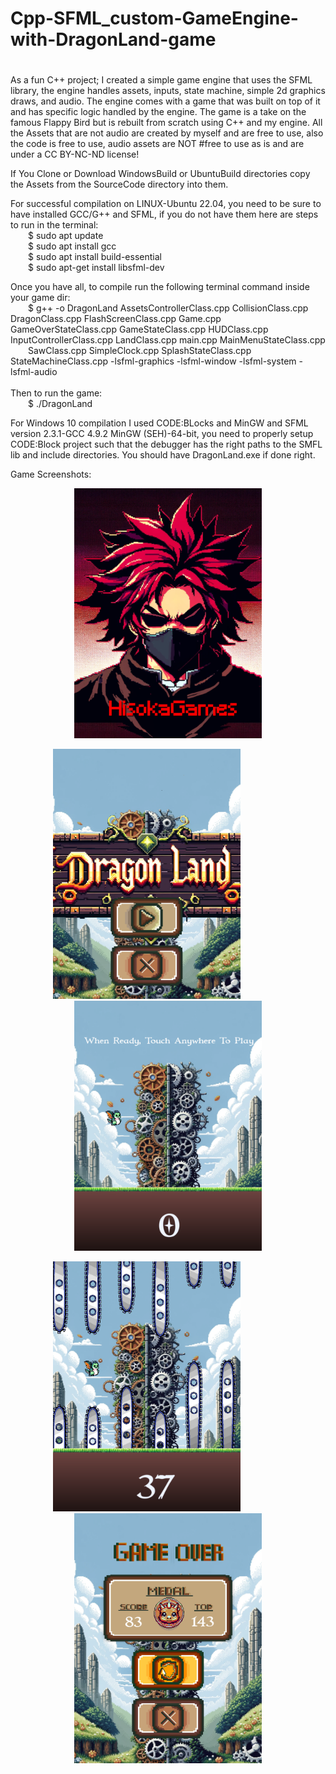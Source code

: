 # Cpp-SFML_custom-GameEngine-with-DragonLand-game
#
 As a fun C++  project; I created a simple game engine that uses the SFML library, the engine handles assets, inputs, state machine, simple 2d graphics draws, and audio. The engine comes with a game that was built on top of it and has specific logic handled by the engine. The game is a take on the famous Flappy Bird but is rebuilt from scratch using C++ and my engine. All the Assets that are not audio are created by myself and are free to use, also the code is free to use, audio assets are NOT
#free to use as is and are under a CC BY-NC-ND license! <br />

If You Clone or Download WindowsBuild or UbuntuBuild directories copy the Assets from the SourceCode directory into them.

For successful compilation on LINUX-Ubuntu 22.04, you need to be sure to have installed GCC/G++ and SFML, if you do not have them here are steps to run in the terminal: <br />
            $ sudo apt update <br />
            $ sudo apt install gcc <br />
            $ sudo apt install build-essential <br />
            $ sudo apt-get install libsfml-dev <br />
          
Once you have all, to compile run the following terminal command inside your game dir: <br />
           $ g++ -o DragonLand AssetsControllerClass.cpp CollisionClass.cpp DragonClass.cpp FlashScreenClass.cpp Game.cpp GameOverStateClass.cpp GameStateClass.cpp HUDClass.cpp InputControllerClass.cpp LandClass.cpp main.cpp MainMenuStateClass.cpp            SawClass.cpp SimpleClock.cpp SplashStateClass.cpp StateMachineClass.cpp -lsfml-graphics -lsfml-window -lsfml-system -lsfml-audio <br /><br />
Then to run the game:<br />
           $ ./DragonLand<br />

For Windows 10 compilation I used CODE:BLocks and MinGW and SFML version 2.3.1-GCC 4.9.2 MinGW (SEH)-64-bit, you need to properly setup CODE:Block project such that the debugger has the right paths to the SMFL lib and include directories. You should have DragonLand.exe if done right.<br />

Game Screenshots: <br />
<p align="center">
  <img src="GameScreenshots/0.png" width="300" height="400">
</p>
<p align="center">
  <img src="GameScreenshots/1.png" width="300" height=400 style="margin-right: 50px;">  <img src="GameScreenshots/2.png" width="300" height=400>
</p>
<p align="center">
  <img src="GameScreenshots/3.png" width="300" height=400 style="margin-right: 50px;">  <img src="GameScreenshots/4.png" width="300" height=400>
</p><br />
